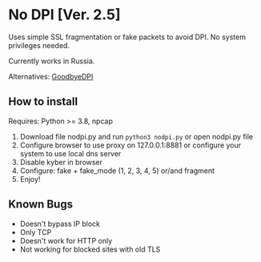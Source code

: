 # No DPI [Ver. 2.5]
Uses simple SSL fragmentation or fake packets to avoid DPI.
No system privileges needed.

Currently works in Russia.

Alternatives: [GoodbyeDPI](https://github.com/ValdikSS/GoodbyeDPI)

## How to install

Requires: Python >= 3.8, npcap

1) Download file nodpi.py and run `python3 nodpi.py` or open nodpi.py file
2) Configure browser to use proxy on 127.0.0.1:8881 or configure your system to use local dns server
3) Disable kyber in browser
4) Configure: fake + fake_mode (1, 2, 3, 4, 5) or/and fragment
5) Enjoy!

## Known Bugs

- Doesn't bypass IP block
- Only TCP
- Doesn't work for HTTP only
- Not working for blocked sites with old TLS
